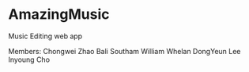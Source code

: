 # AmazingMusic
Music Editing web app

Members:
Chongwei Zhao
Bali Southam
William Whelan
DongYeun Lee
Inyoung Cho
